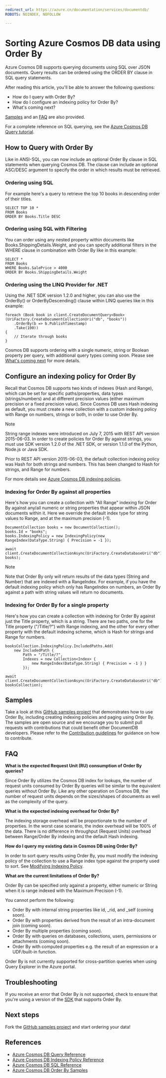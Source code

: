 ```yaml
---
redirect_url: https://azure.cn/documentation/services/documentdb/
ROBOTS: NOINDEX, NOFOLLOW

---
```

# Sorting Azure Cosmos DB data using Order By
Azure Cosmos DB supports querying documents using SQL over JSON documents. Query results can be ordered using the ORDER BY clause in SQL query statements.

After reading this article, you'll be able to answer the following questions: 

- How do I query with Order By?
- How do I configure an indexing policy for Order By?
- What's coming next?

[Samples](#samples) and an [FAQ](#faq) are also provided.

For a complete reference on SQL querying, see the [Azure Cosmos DB Query tutorial](documentdb-sql-query.md).

## How to Query with Order By
Like in ANSI-SQL, you can now include an optional Order By clause in SQL statements when querying Cosmos DB. The clause can include an optional ASC/DESC argument to specify the order in which results must be retrieved. 

### Ordering using SQL
For example here's a query to retrieve the top 10 books in descending order of their titles. 

    SELECT TOP 10 * 
    FROM Books 
    ORDER BY Books.Title DESC

### Ordering using SQL with Filtering
You can order using any nested property within documents like Books.ShippingDetails.Weight, and you can specify additional filters in the WHERE clause in combination with Order By like in this example:

    SELECT * 
    FROM Books 
    WHERE Books.SalePrice > 4000
    ORDER BY Books.ShippingDetails.Weight

### Ordering using the LINQ Provider for .NET
Using the .NET SDK version 1.2.0 and higher, you can also use the OrderBy() or OrderByDescending() clause within LINQ queries like in this example:

    foreach (Book book in client.CreateDocumentQuery<Book>(UriFactory.CreateDocumentCollectionUri("db", "books"))
        .OrderBy(b => b.PublishTimestamp)
        .Take(100))
    {
        // Iterate through books
    }

Cosmos DB supports ordering with a single numeric, string or Boolean property per query, with additional query types coming soon. Please see [What's coming next](#Whats_coming_next) for more details.

## Configure an indexing policy for Order By
Recall that Cosmos DB supports two kinds of indexes (Hash and Range), which can be set for specific paths/properties, data types (strings/numbers) and at different precision values (either maximum precision or a fixed precision value). Since Cosmos DB uses Hash indexing as default, you must create a new collection with a custom indexing policy with Range on numbers, strings or both, in order to use Order By. 

> [!NOTE]
> String range indexes were introduced on July 7, 2015 with REST API version 2015-06-03. In order to create policies for Order By against strings, you must use SDK version 1.2.0 of the .NET SDK, or version 1.1.0 of the Python, Node.js or Java SDK.
> 
> Prior to REST API version 2015-06-03, the default collection indexing policy was Hash for both strings and numbers. This has been changed to Hash for strings, and Range for numbers. 
> 
> 

For more details see [Azure Cosmos DB indexing policies](documentdb-indexing-policies.md).

### Indexing for Order By against all properties
Here's how you can create a collection with "All Range" indexing for Order By against any/all numeric or string properties that appear within JSON documents within it. Here we override the default index type for string values to Range, and at the maximum precision (-1).

    DocumentCollection books = new DocumentCollection();
    books.Id = "books";
    books.IndexingPolicy = new IndexingPolicy(new RangeIndex(DataType.String) { Precision = -1 });

    await client.CreateDocumentCollectionAsync(UriFactory.CreateDatabaseUri("db"), books);  

> [!NOTE]
> Note that Order By only will return results of the data types (String and Number) that are indexed with a RangeIndex. For example, if you have the default indexing policy which only has RangeIndex on numbers, an Order By against a path with string values will return no documents.
> 
> 

### Indexing for Order By for a single property
Here's how you can create a collection with indexing for Order By against just the Title property, which is a string. There are two paths, one for the Title property ("/Title/?") with Range indexing, and the other for every other property with the default indexing scheme, which is Hash for strings and Range for numbers.                    

    booksCollection.IndexingPolicy.IncludedPaths.Add(
        new IncludedPath { 
            Path = "/Title/?", 
            Indexes = new Collection<Index> { 
                new RangeIndex(DataType.String) { Precision = -1 } } 
            });

    await client.CreateDocumentCollectionAsync(UriFactory.CreateDatabaseUri("db"), booksCollection);  


## Samples
Take a look at this [GitHub samples project](https://github.com/Azure/azure-documentdb-dotnet/tree/master/samples/code-samples/Queries) that demonstrates how to use Order By, including creating indexing policies and paging using Order By. The samples are open source and we encourage you to submit pull requests with contributions that could benefit other DocumentDB developers. Please refer to the [Contribution guidelines](https://github.com/Azure/azure-documentdb-net/blob/master/Contributing.md) for guidance on how to contribute.  

## FAQ
**What is the expected Request Unit (RU) consumption of Order By queries?**

Since Order By utilizes the Cosmos DB index for lookups, the number of request units consumed by Order By queries will be similar to the equivalent queries without Order By. Like any other operation on Cosmos DB, the number of request units depends on the sizes/shapes of documents as well as the complexity of the query. 

**What is the expected indexing overhead for Order By?**

The indexing storage overhead will be proportionate to the number of properties. In the worst case scenario, the index overhead will be 100% of the data. There is no difference in throughput (Request Units) overhead between Range/Order By indexing and the default Hash indexing.

**How do I query my existing data in Cosmos DB using Order By?**

In order to sort query results using Order By, you must modify the indexing policy of the collection to use a Range index type against the property used to sort. See [Modifying Indexing Policy](documentdb-indexing-policies.md#modifying-the-indexing-policy-of-a-collection). 

**What are the current limitations of Order By?**

Order By can be specified only against a property, either numeric or String when it is range indexed with the Maximum Precision (-1).

You cannot perform the following:

- Order By with internal string properties like id, _rid, and _self (coming soon).
- Order By with properties derived from the result of an intra-document join (coming soon).
- Order By multiple properties (coming soon).
- Order By with queries on databases, collections, users, permissions or attachments (coming soon).
- Order By with computed properties e.g. the result of an expression or a UDF/built-in function.

Order By is not currently supported for cross-partition queries when using Query Explorer in the Azure portal.

## Troubleshooting
If you receive an error that Order By is not supported, check to ensure that you're using a version of the [SDK](documentdb-sdk-dotnet.md) that supports Order By. 

## Next steps
Fork the [GitHub samples project](https://github.com/Azure/azure-documentdb-dotnet/tree/master/samples/code-samples/Queries) and start ordering your data! 

## References
- [Azure Cosmos DB Query Reference](documentdb-sql-query.md)
- [Azure Cosmos DB Indexing Policy Reference](documentdb-indexing-policies.md)
- [Azure Cosmos DB SQL Reference](https://msdn.microsoft.com/library/azure/dn782250.aspx)
- [Azure Cosmos DB Order By Samples](https://github.com/Azure/azure-documentdb-dotnet/tree/master/samples/code-samples/Queries)


